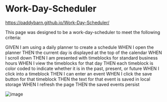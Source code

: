 # Work-Day-Scheduler
https://paddybarn.github.io/Work-Day-Scheduler/

This page was designed to be a work-day-scheduler to meet the following criteria:

GIVEN I am using a daily planner to create a schedule
WHEN I open the planner
THEN the current day is displayed at the top of the calendar
WHEN I scroll down
THEN I am presented with timeblocks for standard business hours
WHEN I view the timeblocks for that day
THEN each timeblock is color coded to indicate whether it is in the past, present, or future
WHEN I click into a timeblock
THEN I can enter an event
WHEN I click the save button for that timeblock
THEN the text for that event is saved in local storage
WHEN I refresh the page
THEN the saved events persist

![image](https://user-images.githubusercontent.com/107075686/186300349-763ba462-fd0a-4cd7-a2ba-b3427691df1f.png)
